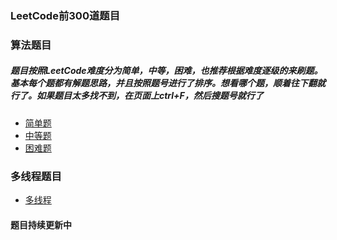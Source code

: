 ### LeetCode前300道题目

### 算法题目
##### 题目按照LeetCode难度分为简单，中等，困难，也推荐根据难度逐级的来刷题。基本每个题都有解题思路，并且按照题号进行了排序。想看哪个题，顺着往下翻就行了。如果题目太多找不到，在页面上ctrl+F，然后搜题号就行了

* [简单题](src/leetcode300_easy/Main.java)
* [中等题](src/leetcode300_normal/Main.java)
* [困难题](src/leetcode300_hard/Main.java)

### 多线程题目
* [多线程](src/leetcode300_mutithread/Main.java)

#### 题目持续更新中


